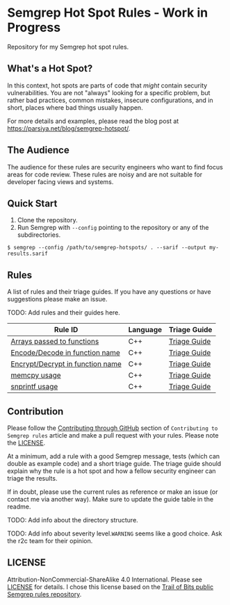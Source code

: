 # Semgrep Hot Spot Rules - Work in Progress
Repository for my Semgrep hot spot rules.

## What's a Hot Spot?
In this context, hot spots are parts of code that *might* contain security
vulnerabilities. You are not "always" looking for a specific problem, but rather
bad practices, common mistakes, insecure configurations, and in short, places
where bad things usually happen.

For more details and examples, please read the blog post at
https://parsiya.net/blog/semgrep-hotspot/.

## The Audience
The audience for these rules are security engineers who want to find focus areas
for code review. These rules are noisy and are not suitable for developer facing
views and systems.

## Quick Start

1. Clone the repository.
2. Run Semgrep with `--config` pointing to the repository or any of the
   subdirectories.

`$ semgrep --config /path/to/semgrep-hotspots/ . --sarif --output my-results.sarif`

## Rules
A list of rules and their triage guides. If you have any questions or have
suggestions please make an issue.

TODO: Add rules and their guides here.

Rule ID | Language | Triage Guide
--- | --- | ---
[Arrays passed to functions](cpp/arrays-passed-to-functions.yaml) | C++ | [Triage Guide](cpp/arrays-passed-to-functions.md)
[Encode/Decode in function name](cpp/encode-decode-function-name.yaml) | C++ | [Triage Guide](cpp/encode-decode-function-name.md)
[Encrypt/Decrypt in function name](cpp/encrypt-decrypt-function-name.yaml) | C++ | [Triage Guide](cpp/encrypt-decrypt-function-name.md)
[memcpy usage](cpp/memcpy-insecure-use.yaml) | C++ | [Triage Guide](cpp/memcpy-insecure-use.md)
[snprintf usage](cpp/snprintf-insecure-use.yaml) | C++ | [Triage Guide](cpp/snprintf-insecure-use.md)

## Contribution
Please follow the [Contributing through GitHub][con-gh] section of
`Contributing to Semgrep rules` article and make a pull request with your rules.
Please note the [LICENSE](LICENSE).

At a minimum, add a rule with a good Semgrep message, tests (which can double as
example code) and a short triage guide. The triage guide should explain why the
rule is a hot spot and how a fellow security engineer can triage the results.

If in doubt, please use the current rules as reference or make an issue (or
contact me via another way). Make sure to update the guide table in the readme.

TODO: Add info about the directory structure. 

TODO: Add info about severity level.`WARNING` seems like a good choice. Ask the r2c team for their opinion.

[con-gh]: https://semgrep.dev/docs/contributing/contributing-to-semgrep-rules-repository/#contributing-through-github

## LICENSE
Attribution-NonCommercial-ShareAlike 4.0 International. Please see
[LICENSE](LICENSE) for details. I chose this license based on the
[Trail of Bits public Semgrep rules repository][tob-rules].

[tob-rules]: https://github.com/trailofbits/semgrep-rules